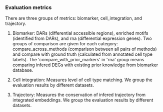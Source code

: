 ### Evaluation metrics 

There are three groups of metrics: biomarker, cell_integration, and trajectory. 

1. Biomarker: 
DARs (differential accessible regions), enriched motifs (identified from DARs), and rna (differential expression genes). 
Two groups of comparison are given for each category: compare_across_methods (comparison between all pairs of methods) and compare with ground truth (calculated from annotated cell type labels). The 'compare_with_prior_markers' in 'rna' group means comparing infered DEGs with existing prior knowledge from biomarker database.

2. Cell integration:
Measures level of cell type matching. We group the evaluation results by different datasets. 

3. Trajectory:
Measures the conservation of infered trajectory from integrated embeddings. We group the evaluation results by different datasets. 